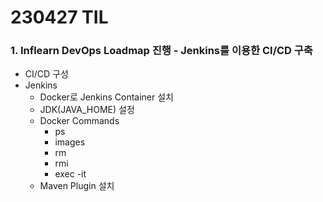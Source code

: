 # 230427 TIL
### 1. Inflearn DevOps Loadmap 진행 - Jenkins를 이용한 CI/CD 구축
* CI/CD 구성
* Jenkins
    * Docker로 Jenkins Container 설치
    * JDK(JAVA_HOME) 설정
    * Docker Commands
        * ps
        * images
        * rm
        * rmi
        * exec -it
    * Maven Plugin 설치